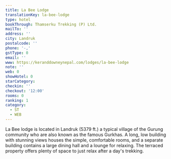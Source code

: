 ```yaml
---
title: La Bee Lodge
translationKey: la-bee-lodge
type: hotel
bookThrough: Thamserku Trekking (P) Ltd.
mailTo: ''
address: ''
city: Landruk
postalcode: ''
phone: '-,'
gstType: 0
email: ''
www: https://keranddowneynepal.com/lodges/la-bee-lodge
note: ''
web: 0
showHotel: 0
starCategory: 
checkin: ''
checkout: '12:00'
rooms: 0
ranking: 1
category:
  - ST
  - WEB
---
```





La Bee lodge is located in Landruk (5379 ft.) a typical village of the Gurung community who are also known as the famous Gurkhas. A long, low building with stunning views houses the simple, comfortable rooms, and a separate building contains a large dining hall and a lounge for relaxing. The terraced property offers plenty of space to just relax after a day's trekking.
